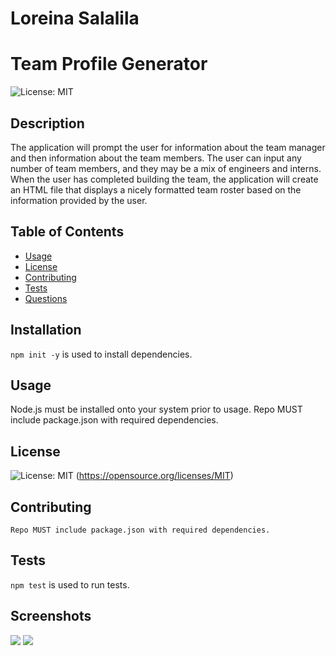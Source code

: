 # Loreina Salalila
# Team Profile Generator
  ![License: MIT](https://img.shields.io/badge/License-MIT-yellow.svg)
  ## Description
  The application will prompt the user for information about the team manager and then information about the team members. The user can input any number of team members, and they may be a mix of engineers and interns. When the user has completed building the team, the application will create an HTML file that displays a nicely formatted team roster based on the information provided by the user.
  ## Table of Contents
  * [Usage](#usage)
  * [License](#license)
  * [Contributing](#contributing)
  * [Tests](#tests)
  * [Questions](#questions)
  ## Installation
  ```npm init -y``` is used to install dependencies.
  ## Usage
  Node.js must be installed onto your system prior to usage.
  Repo MUST include package.json with required dependencies. 
  ## License
  ![License: MIT](https://img.shields.io/badge/License-MIT-yellow.svg)
  (https://opensource.org/licenses/MIT)
  ## Contributing
    Repo MUST include package.json with required dependencies. 
  ## Tests
  ```npm test``` is used to run tests.
  ## Screenshots
  <img src="https://github.com/Vialoraine/Team-Profile-Generator/blob/master/Assets/Team%20Profile%20Generator%20GIF.gif?raw=true">
  <img src="https://github.com/Vialoraine/Team-Profile-Generator/blob/master/Assets/Team%20Profile%20Generator%20HTML.jpg?raw=true">
